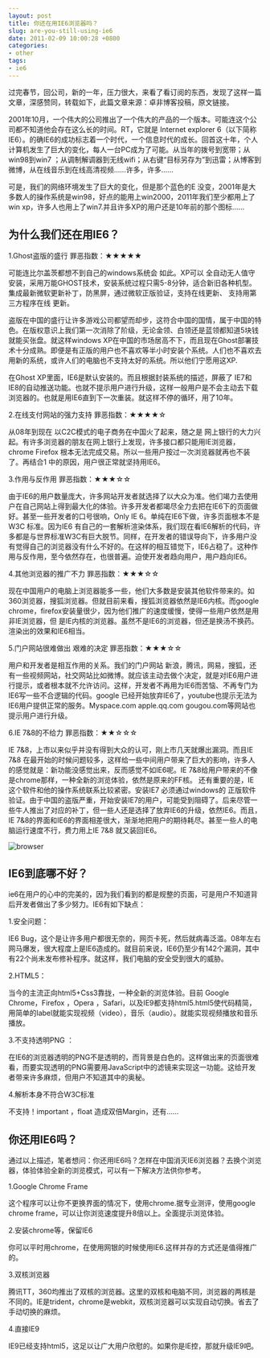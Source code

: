 ```yaml
---
layout: post
title: 你还在用IE6浏览器吗？
slug: are-you-still-using-ie6
date: 2011-02-09 10:00:28 +0800
categories:
- other
tags:
- ie6
---
```


过完春节，回公司，新的一年，压力很大，来看了看订阅的东西，发现了这样一篇文章，深感赞同，转载如下，此篇文章来源：卓非博客投稿，原文链接。

2001年10月，一个伟大的公司推出了一个伟大的产品的一个版本。可能连这个公司都不知道他会存在这么长的时间。RT，它就是 Internet explorer 6（以下简称IE6）。的确IE6的成功标志着一个时代，一个信息时代的成长。回首这十年，个人计算机发生了巨大的变化，每人一台PC成为了可能。从当年的拨号到宽带；从win98到win7 ；从调制解调器到无线wifi；从右键“目标另存为”到迅雷；从博客到微博，从在线音乐到在线高清视频……许多，许多……

可是，我们的网络环境发生了巨大的变化，但是那个蓝色的E 没变，2001年是大多数人的操作系统是win98，好点的能用上win2000，2011年我们至少都用上了win xp，许多人也用上了win7.并且许多XP的用户还是10年前的那个图标……

## 为什么我们还在用IE6？

1.Ghost盗版的盛行 罪恶指数：★★★★★

可能连比尔盖茨都想不到自己的windows系统会 如此。XP可以 全自动无人值守安装，采用万能GHOST技术，安装系统过程只需5-8分钟，适合新旧各种机型。集成最新微软更新补丁，防黑屏，通过微软正版验证，支持在线更新、  支持用第三方程序在线 更新。

盗版在中国的盛行让许多游戏公司都望而却步，这符合中国的国情，属于中国的特色。在版权意识上我们第一次消除了阶级，无论金领、白领还是蓝领都知道5块钱就能买张盘。就这样windows XP在中国的市场居高不下，而且现在Ghost部署技术十分成熟。即便是有正版的用户也不喜欢等半小时安装个系统。人们也不喜欢去用新的系统，或许人们的电脑也不支持太好的系统。所以他们宁愿用这XP.

在Ghost XP里面，IE6是默认安装的。而且根据封装系统的描述，屏蔽了 IE7和IE8的自动推送功能。也就不提示用户进行升级，这样一般用户是不会主动去下载浏览器的。也就是用IE6直到下一次重装。就这样不停的循环，用了10年。

2.在线支付网站的强力支持 罪恶指数：★★★★☆

从08年到现在 以C2C模式的电子商务在中国火了起来，随之是 网上银行的大力兴起。有许多浏览器的朋友在网上银行上发现，许多接口都只能用IE浏览器，chrome Firefox 根本无法完成交易。所以一些用户按过一次浏览器就再也不装了。再结合1 中的原因，用户很正常就坚持用IE6。

3.作用与反作用 罪恶指数：★★★☆☆

由于IE6的用户数量庞大，许多网站开发者就选择了以大众为准。他们竭力去使用户在自己网站上得到最大化的体验。许多开发者都竭尽全力去把在IE6下的页面做好。甚至一些开发者的口号很响，Only IE 6。单纯在IE6下做，许多页面根本不是W3C 标准。因为IE6 有自己的一套解析渲染体系，我们现在看IE6解析的代码，许多都是与世界标准W3C有巨大脱节。同样，在开发者的错误导向下，许多用户没有觉得自己的浏览器没有什么不好的。在这样的相互错觉下，IE6占稳了。这种作用与反作用，至今依然存在，也很普遍。迫使开发者趋向用户，用户趋向IE6。

4.其他浏览器的推广不力 罪恶指数：★★★☆☆

现在中国用户的电脑上浏览器能多一些，他们大多数是安装其他软件带来的。如360浏览器，搜狐浏览器。但就目前来看，搜狐浏览器依然是IE6内核。而google chrome，firefox安装量很少，因为他们推广的速度缓慢，使得一些用户依然是用非IE浏览器，但 是IE内核的浏览器。虽然不是IE6的浏览器，但还是换汤不换药。渲染出的效果和IE6相当。

5.门户网站很难做出 艰难的决定  罪恶指数：★★★☆☆

用户和开发者是相互作用的关系。我们的门户网站 新浪，腾讯，网易，搜狐，还有一些视频网站，社交网站比如微博。就应该主动去做个决定，就是对IE6用户进行提示，或者根本就不允许访问。这样，开发者不再用为IE6而苦恼、不再专门为IE6写一些不合逻辑的代码。google 已经开始放弃IE6了，youtube也提示无法为IE6用户提供正常的服务。Myspace.com apple.qq.com gougou.com等网站也提示用户进行升级。

6.IE 7&8的不给力 罪恶指数：★★☆☆☆

IE 7&8，上市以来似乎并没有得到大众的认可，刚上市几天就爆出漏洞。而且IE 7&8 在最开始的时候问题较多，这样给一些中间用户带来了巨大的影响，许多人的感觉就是：新功能没感觉出来，反而感觉不如IE6呢。IE 7&8给用户带来的不像是chrome那样，一种全新的浏览体验，依然是原来的FF核。 还有重要的是，IE 这个软件和他的操作系统联系比较紧密。安装IE7 必须通过windows的 正版软件验证。由于中国的盗版严重，开始安装IE7的用户，可能受到阻碍了。后来尽管一些牛人推出了对应的补丁，但一些人还是选择了放弃IE6的升级，依然IE6。而且，IE 7&8的界面和IE6的界面相差很大，渐渐地把用户的期待耗尽。甚至一些人的电脑运行速度不行，费力用上IE 7&8 就又装回IE6。

<img src="{{ site.path.uploads }}2011/02/09/are-you-still-using-ie6/browser.png" alt="browser" />

## IE6到底哪不好？

ie6在用户的心中的完美的，因为我们看到的都是规整的页面，可是用户不知道背后开发者做出了多少努力。IE6有如下缺点：

1.安全问题：

IE6 Bug，这个是让许多用户都很无奈的，网页卡死，然后就病毒泛滥。08年左右网马爆发，很大程度上是IE6造成的。就目前来说，IE6仍至少有142个漏洞，其中有22个尚未发布修补程序。就这样，我们电脑的安全受到很大的威胁。

2.HTML5：

当今的主流正向html5+Css3靠拢，一种全新的浏览体验。目前 Google Chrome，Firefox ，Opera ，Safari，以及IE9都支持html5.html5使代码精简，用简单的label就能实现视频（video），音乐（audio）。就能实现视频播放和音乐播放。

3.不支持透明PNG ：

在IE6的浏览器透明的PNG不是透明的，而背景是白色的。这样做出来的页面很难看，而要实现透明的PNG需要用JavaScript中的滤镜来实现这一功能。这给开发者带来许多麻烦，但用户不知道其中的奥秘。

4.解析本身不符合W3C标准

不支持！important ，float 造成双倍Margin，还有……

## 你还用IE6吗？

通过以上描述，笔者想问：你还用IE6吗？怎样在中国消灭IE6浏览器？去换个浏览器，体验体验全新的浏览模式，可以有一下解决方法供你参考。

1.Google Chrome Frame

这个程序可以让你不更换界面的情况下，使用chrome.据专业测评，使用google chrome frame，可以让你浏览速度提升8倍以上。全面提示浏览体验。

2.安装chrome等，保留IE6

你可以平时用chrome，在使用网银的时候使用IE6.这样并存的方式还是值得推广的。

3.双核浏览器

腾讯TT，360均推出了双核的浏览器。这里的双核和电脑不同，浏览器的两核是不同的。IE是trident，chrome是webkit，双核浏览器可以实现自动切换。省去了手动切换的麻烦。

4.直接IE9

IE9已经支持html5，这足以让广大用户欣慰的。如果你是IE控，那就升级IE9吧。

